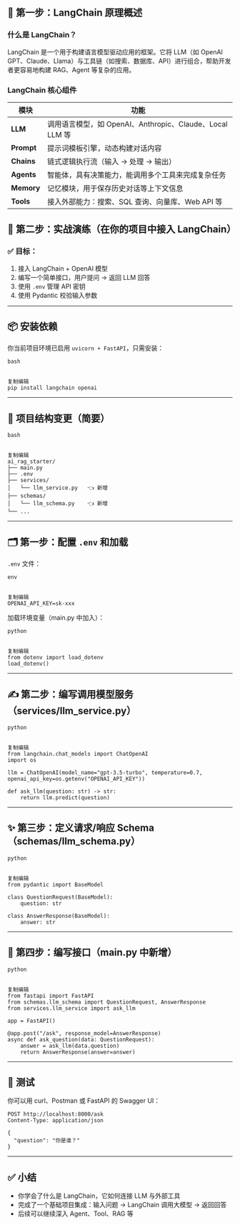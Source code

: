 ## 🧠 第一步：LangChain 原理概述

### 什么是 LangChain？

LangChain 是一个用于构建语言模型驱动应用的框架。它将 LLM（如 OpenAI GPT、Claude、Llama）与工具链（如搜索、数据库、API）进行组合，帮助开发者更容易地构建 RAG、Agent 等复杂的应用。

### LangChain 核心组件

| 模块       | 功能                                                     |
| ---------- | -------------------------------------------------------- |
| **LLM**    | 调用语言模型，如 OpenAI、Anthropic、Claude、Local LLM 等 |
| **Prompt** | 提示词模板引擎，动态构建对话内容                         |
| **Chains** | 链式逻辑执行流（输入 → 处理 → 输出）                     |
| **Agents** | 智能体，具有决策能力，能调用多个工具来完成复杂任务       |
| **Memory** | 记忆模块，用于保存历史对话等上下文信息                   |
| **Tools**  | 接入外部能力：搜索、SQL 查询、向量库、Web API 等         |

## 🔧 第二步：实战演练（在你的项目中接入 LangChain）

### ✅ 目标：

1. 接入 LangChain + OpenAI 模型
2. 编写一个简单接口，用户提问 → 返回 LLM 回答
3. 使用 `.env` 管理 API 密钥
4. 使用 Pydantic 校验输入参数

------

## 📦 安装依赖

你当前项目环境已启用 `uvicorn + FastAPI`，只需安装：

```
bash


复制编辑
pip install langchain openai
```

------

## 📁 项目结构变更（简要）

```
bash


复制编辑
ai_rag_starter/
├── main.py
├── .env
├── services/
│   └── llm_service.py   👈 新增
├── schemas/
│   └── llm_schema.py    👈 新增
└── ...
```

------

## 🗂️ 第一步：配置 `.env` 和加载

`.env` 文件：

```
env


复制编辑
OPENAI_API_KEY=sk-xxx
```

加载环境变量（main.py 中加入）：

```
python


复制编辑
from dotenv import load_dotenv
load_dotenv()
```

------

## ✍️ 第二步：编写调用模型服务（services/llm_service.py）

```
python


复制编辑
from langchain.chat_models import ChatOpenAI
import os

llm = ChatOpenAI(model_name="gpt-3.5-turbo", temperature=0.7, openai_api_key=os.getenv("OPENAI_API_KEY"))

def ask_llm(question: str) -> str:
    return llm.predict(question)
```

------

## ✨ 第三步：定义请求/响应 Schema（schemas/llm_schema.py）

```
python


复制编辑
from pydantic import BaseModel

class QuestionRequest(BaseModel):
    question: str

class AnswerResponse(BaseModel):
    answer: str
```

------

## 🚀 第四步：编写接口（main.py 中新增）

```
python


复制编辑
from fastapi import FastAPI
from schemas.llm_schema import QuestionRequest, AnswerResponse
from services.llm_service import ask_llm

app = FastAPI()

@app.post("/ask", response_model=AnswerResponse)
async def ask_question(data: QuestionRequest):
    answer = ask_llm(data.question)
    return AnswerResponse(answer=answer)
```

------

## 🧪 测试

你可以用 curl、Postman 或 FastAPI 的 Swagger UI：

```http
POST http://localhost:8000/ask
Content-Type: application/json

{
  "question": "你是谁？"
}
```

------

## ✅ 小结

- 你学会了什么是 LangChain，它如何连接 LLM 与外部工具
- 完成了一个基础项目集成：输入问题 → LangChain 调用大模型 → 返回回答
- 后续可以继续深入 Agent、Tool、RAG 等